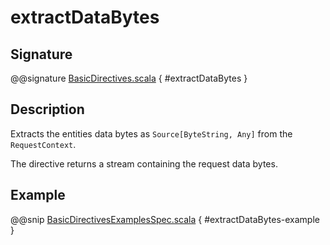 # extractDataBytes

## Signature

@@signature [BasicDirectives.scala](../../../../../../../../../akka-http/src/main/scala/akka/http/scaladsl/server/directives/BasicDirectives.scala) { #extractDataBytes }

## Description

Extracts the entities data bytes as `Source[ByteString, Any]` from the `RequestContext`.

The directive returns a stream containing the request data bytes.

## Example

@@snip [BasicDirectivesExamplesSpec.scala](../../../../../../../test/scala/docs/http/scaladsl/server/directives/BasicDirectivesExamplesSpec.scala) { #extractDataBytes-example }